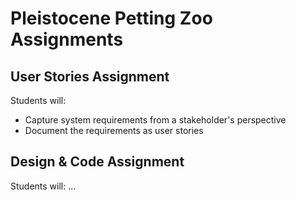 #   Pleistocene Petting Zoo Assignments

##  User Stories Assignment

Students will:
-   Capture system requirements from a stakeholder's perspective
-   Document the requirements as user stories

##  Design & Code Assignment

Students will:
...
